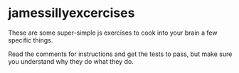 # jamessillyexcercises

These are some super-simple js exercises to cook into your brain a few specific things.

Read the comments for instructions and get the tests to pass, but make sure you understand why they do what they do.
